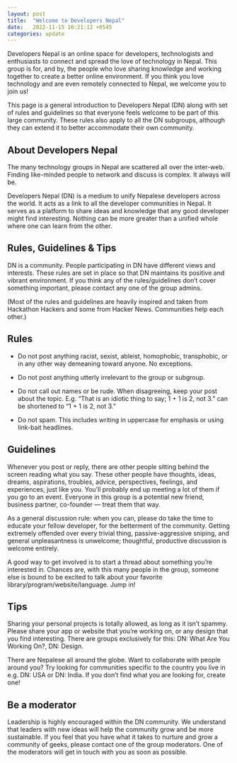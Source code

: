 ```yaml
---
layout: post
title:  "Welcome to Developers Nepal"
date:   2022-11-15 10:21:12 +0545
categories: update
---
```


Developers Nepal is an online space for developers, technologists and enthusiasts to connect and spread the love of technology in Nepal. This group is for, and by, the people who love sharing knowledge and working together to create a better online environment. If you think you love technology and are even remotely connected to Nepal, we welcome you to join us!

This page is a general introduction to Developers Nepal (DN) along with set of rules and guidelines so that everyone feels welcome to be part of this large community. These rules also apply to all the DN subgroups, although they can extend it to better accommodate their own community.

## About Developers Nepal

The many technology groups in Nepal are scattered all over the inter-web. Finding like-minded people to network and discuss is complex. It always will be.

Developers Nepal (DN) is a medium to unify Nepalese developers across the world. It acts as a link to all the developer communities in Nepal. It serves as a platform to share ideas and knowledge that any good developer might find interesting. Nothing can be more greater than a unified whole where one can learn from the other.

## Rules, Guidelines & Tips

DN is a community. People participating in DN have different views and interests. These rules are set in place so that DN maintains its positive and vibrant environment. If you think any of the rules/guidelines don’t cover something important, please contact any one of the group admins.

(Most of the rules and guidelines are heavily inspired and taken from Hackathon Hackers and some from Hacker News. Communities help each other.)

## Rules

- Do not post anything racist, sexist, ableist, homophobic, transphobic, or in any other way demeaning toward anyone. No exceptions.

- Do not post anything utterly irrelevant to the group or subgroup.

- Do not call out names or be rude. When disagreeing, keep your post about the topic. E.g. “That is an idiotic thing to say; 1 + 1 is 2, not 3.” can be shortened to “1 + 1 is 2, not 3.”

- Do not spam. This includes writing in uppercase for emphasis or using link-bait headlines.

## Guidelines

Whenever you post or reply, there are other people sitting behind the screen reading what you say. These other people have thoughts, ideas, dreams, aspirations, troubles, advice, perspectives, feelings, and experiences, just like you. You’ll probably end up meeting a lot of them if you go to an event. Everyone in this group is a potential new friend, business partner, co-founder — treat them that way.

As a general discussion rule: when you can, please do take the time to educate your fellow developer, for the betterment of the community. Getting extremely offended over every trivial thing, passive-aggressive sniping, and general unpleasantness is unwelcome; thoughtful, productive discussion is welcome entirely.

A good way to get involved is to start a thread about something you’re interested in. Chances are, with this many people in the group, someone else is bound to be excited to talk about your favorite library/program/website/language. Jump in!

## Tips
Sharing your personal projects is totally allowed, as long as it isn’t spammy. Please share your app or website that you’re working on, or any design that you find interesting. There are groups exclusively for this: DN: What Are You Working On?, DN: Design.

There are Nepalese all around the globe. Want to collaborate with people around you? Try looking for communities specific to the country you live in e.g. DN: USA or DN: India. If you don’t find what you are looking for, create one!

## Be a moderator

Leadership is highly encouraged within the DN community. We understand that leaders with new ideas will help the community grow and be more sustainable. If you feel that you have what it takes to nurture and grow a community of geeks, please contact one of the group moderators. One of the moderators will get in touch with you as soon as possible.

